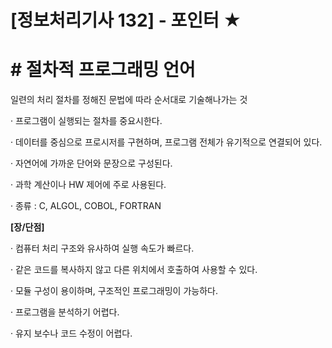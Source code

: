 

# [정보처리기사 132] - 포인터 ★



# **# 절차적 프로그래밍 언어**

일련의 처리 절차를 정해진 문법에 따라 순서대로 기술해나가는 것



· 프로그램이 실행되는 절차를 중요시한다.

· 데이터를 중심으로 프로시저를 구현하며, 프로그램 전체가 유기적으로 연결되어 있다.

· 자연어에 가까운 단어와 문장으로 구성된다.

· 과학 계산이나 HW 제어에 주로 사용된다.

· 종류 : C, ALGOL, COBOL, FORTRAN



**[장/단점]**

· 컴퓨터 처리 구조와 유사하여 실행 속도가 빠르다.

· 같은 코드를 복사하지 않고 다른 위치에서 호출하여 사용할 수 있다.

· 모듈 구성이 용이하며, 구조적인 프로그래밍이 가능하다.

· 프로그램을 분석하기 어렵다.

· 유지 보수나 코드 수정이 어렵다.